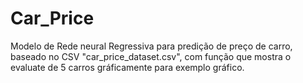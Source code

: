 # Car_Price
Modelo de Rede neural Regressiva para predição de preço de carro, baseado no CSV "car_price_dataset.csv", com função que mostra o evaluate de 5 carros gráficamente para exemplo gráfico. 
